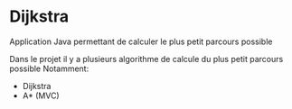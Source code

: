 # Dijkstra
Application Java permettant de calculer le plus petit parcours possible

Dans le projet il y a plusieurs algorithme de calcule du plus petit parcours possible
Notamment:
- Dijkstra
- A* (MVC)
